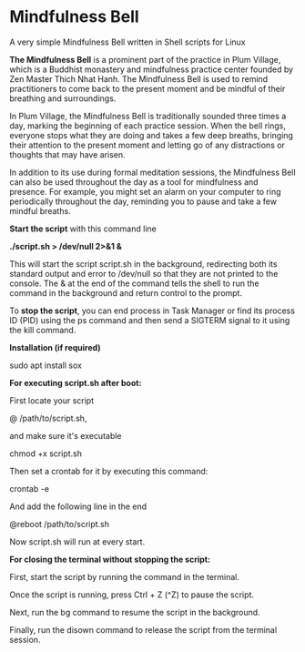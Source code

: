 # Mindfulness Bell
A very simple Mindfulness Bell written in Shell scripts for Linux

**The Mindfulness Bell** is a prominent part of the practice in Plum Village, 
which is a Buddhist monastery and mindfulness practice center founded by 
Zen Master Thich Nhat Hanh. The Mindfulness Bell is used to remind 
practitioners to come back to the present moment and be mindful of 
their breathing and surroundings.

In Plum Village, the Mindfulness Bell is traditionally sounded 
three times a day, marking the beginning of each practice session. 
When the bell rings, everyone stops what they are doing and 
takes a few deep breaths, bringing their attention to the 
present moment and letting go of any distractions or thoughts 
that may have arisen.

In addition to its use during formal meditation sessions, 
the Mindfulness Bell can also be used throughout the day as a tool 
for mindfulness and presence. For example, you might set an alarm 
on your computer to ring periodically throughout the day, 
reminding you to pause and take a few mindful breaths.

**Start the script** with this command line

**./script.sh > /dev/null 2>&1 &**

This will start the script script.sh in the background, 
redirecting both its standard output and error to /dev/null 
so that they are not printed to the console. 
The & at the end of the command tells the shell to run the 
command in the background and return control to the prompt.

To **stop the script**, you can end process in Task Manager or
find its process ID (PID) using the ps command and then 
send a SIGTERM signal to it using the kill command.

**Installation (if required)**

sudo apt install sox

**For executing script.sh after boot:**

First locate your script 

@ /path/to/script.sh, 

and make sure it's executable

chmod +x script.sh

Then set a crontab for it by executing this command:

crontab -e

And add the following line in the end 

@reboot  /path/to/script.sh

Now script.sh will run at every start.

**For closing the terminal without stopping the script:**

First, start the script by running the command in the terminal.

Once the script is running, press Ctrl + Z (^Z) to pause the script.
    
Next, run the bg command to resume the script in the background.
    
Finally, run the disown command to release the script from the terminal session.

